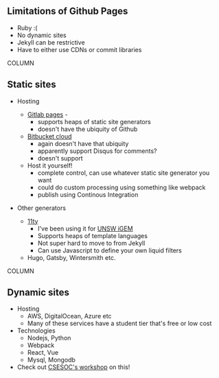 ---
---

## Limitations of Github Pages

* Ruby :(
* No dynamic sites
* Jekyll can be restrictive
* Have to either use CDNs or commit libraries

COLUMN

## Static sites
* Hosting
  * [Gitlab pages](https://about.gitlab.com/stages-devops-lifecycle/pages/) -
    * supports heaps of static site generators
    * doesn't have the ubiquity of Github
  * [Bitbucket cloud](https://support.atlassian.com/bitbucket-cloud/docs/publishing-a-website-on-bitbucket-cloud/)
    * again doesn't have that ubiquity
    * apparently support Disqus for comments?
    * doesn't support
  * Host it yourself!
    * complete control, can use whatever static site generator you want
    * could do custom processing using something like webpack
    * publish using Continous Integration


* Other generators
  * [11ty](https://www.11ty.dev/)
    * I've been using it for [UNSW iGEM](https://github.com/UNSW-iGEM/wiki-2020)
    * Supports heaps of template languages
    * Not super hard to move to from Jekyll
    * Can use Javascript to define your own liquid filters
  * Hugo, Gatsby, Wintersmith etc.

COLUMN

## Dynamic sites

* Hosting
  * AWS, DigitalOcean, Azure etc
  * Many of these services have a student tier that's free or low cost
* Technologies
  * Nodejs, Python
  * Webpack
  * React, Vue
  * Mysql, Mongodb
* Check out [CSESOC's workshop](https://www.youtube.com/watch?v=e02tDCwcGdE) on this!
